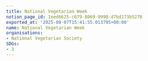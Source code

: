 ```yaml
---
title: National Vegetarian Week
notion_page_id: 1eed6625-c679-8069-9990-d7bd173b5278
exported_at: '2025-08-07T15:41:55.013795+00:00'
name: National Vegetarian Week
organisations:
- National Vegetarian Society
SDGs:
- 3
---
```


